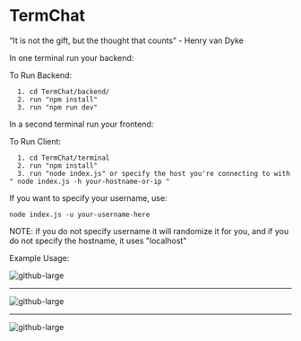 # TermChat
“It is not the gift, but the thought that counts” - Henry van Dyke

In one terminal run your backend:

  To Run Backend:
  
  
      1. cd TermChat/backend/
      2. run "npm install"
      3. run "npm run dev"

In a second terminal run your frontend:


  To Run Client:
  
  
      1. cd TermChat/terminal
      2. run "npm install"
      3. run "node index.js" or specify the host you're connecting to with " node index.js -h your-hostname-or-ip "



If you want to specify your username, use:

 ``` node index.js -u your-username-here ```



NOTE: if you do not specify username it will randomize it for you, and if you do not specify the hostname, it uses "localhost"




Example Usage:

![github-large](https://i.ibb.co/3m7XSz1/example-Cmd.png)

----------------------------------------------------------------

![github-large](https://i.ibb.co/X8svNmN/backend-Pic.png)

----------------------------------------------------------------

![github-large](https://ibb.co/f214xzp)
